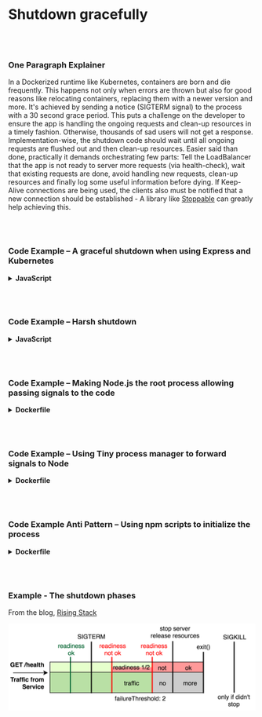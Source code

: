 # Shutdown gracefully

<br/><br/>

### One Paragraph Explainer

In a Dockerized runtime like Kubernetes, containers are born and die frequently. This happens not only when errors are thrown but also for good reasons like relocating containers, replacing them with a newer version and more. It's achieved by sending a notice (SIGTERM signal) to the process with a 30 second grace period. This puts a challenge on the developer to ensure the app is handling the ongoing requests and clean-up resources in a timely fashion. Otherwise, thousands of sad users will not get a response. Implementation-wise, the shutdown code should wait until all ongoing requests are flushed out and then clean-up resources. Easier said than done, practically it demands orchestrating few parts: Tell the LoadBalancer that the app is not ready to server more requests (via health-check), wait that existing requests are done, avoid handling new requests, clean-up resources and finally log some useful information before dying. If Keep-Alive connections are being used, the clients also must be notified that a new connection should be established - A library like [Stoppable](https://github.com/hunterloftis/stoppable) can greatly help achieving this.

<br/><br/>

### Code Example – A graceful shutdown when using Express and Kubernetes

<details>

<summary><strong>JavaScript</strong></summary>

```
TBD
```

</details>

<br/><br/>

### Code Example – Harsh shutdown

<details>

<summary><strong>JavaScript</strong></summary>

```
TBD
```

</details>

<br/><br/>

### Code Example – Making Node.js the root process allowing passing signals to the code

<details>

<summary><strong>Dockerfile</strong></summary>

```

FROM node:12-slim

# Build logic comes here

CMD ["node", "index.js"]
#This line above will make Node.js the root process (PID1)

```

</details>

<br/><br/>

### Code Example – Using Tiny process manager to forward signals to Node

<details>

<summary><strong>Dockerfile</strong></summary>

```

FROM node:12-slim

# Build logic comes here

ENV TINI_VERSION v0.19.0
ADD https://github.com/krallin/tini/releases/download/${TINI_VERSION}/tini /tini
RUN chmod +x /tini
ENTRYPOINT ["/tini", "--"]

CMD ["node", "index.js"]
#Now Node will run a sub-process of TINI which acts as PID1

```

</details>

<br/><br/>

### Code Example Anti Pattern – Using npm scripts to initialize the process

<details>

<summary><strong>Dockerfile</strong></summary>

```

FROM node:12-slim

# Build logic comes here

CMD ["npm", "start"]
#Now Node will run a sub-process of npm and won't receive signals

```

</details>

<br/><br/>

### Example - The shutdown phases

From the blog, [Rising Stack](https://blog.risingstack.com/graceful-shutdown-node-js-kubernetes/)

![alt text](/assets/images/Kubernetes-graceful-shutdown-flowchart.png "The shutdown phases")

```

```
